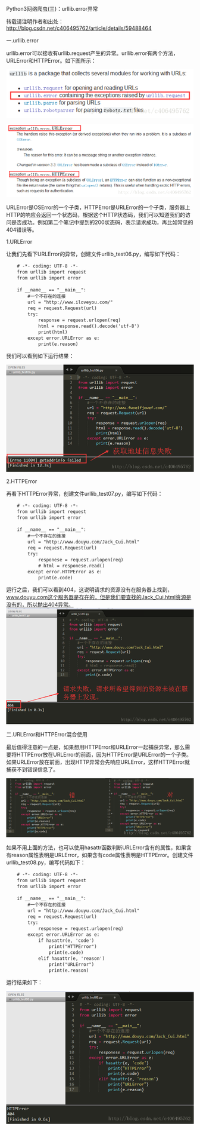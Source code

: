  Python3网络爬虫(三)：urllib.error异常



转载请注明作者和出处：http://blog.csdn.net/c406495762/article/details/59488464

一.urllib.error

urllib.error可以接收有urllib.request产生的异常。urllib.error有两个方法，URLError和HTTPError。如下图所示：

![image](https://github.com/winter-bear/python-study/blob/master/Python3%E7%BD%91%E7%BB%9C%E7%88%AC%E8%99%AB%E5%85%A5%E9%97%A8(Jack%20Cui)/screenshot/3-1.png)

![image](https://github.com/winter-bear/python-study/blob/master/Python3%E7%BD%91%E7%BB%9C%E7%88%AC%E8%99%AB%E5%85%A5%E9%97%A8(Jack%20Cui)/screenshot/3-2.png)

URLError是OSError的一个子类，HTTPError是URLError的一个子类，服务器上HTTP的响应会返回一个状态码，根据这个HTTP状态码，我们可以知道我们的访问是否成功。例如第二个笔记中提到的200状态码，表示请求成功，再比如常见的404错误等。

1.URLError

让我们先看下URLError的异常，创建文件urllib_test06.py，编写如下代码：

        # -*- coding: UTF-8 -*-
        from urllib import request
        from urllib import error

        if __name__ == "__main__":
            #一个不存在的连接
            url = "http://www.iloveyou.com/"
            req = request.Request(url)
            try:
                response = request.urlopen(req)
                html = response.read().decode('utf-8')
                print(html)
            except error.URLError as e:
                print(e.reason)


我们可以看到如下运行结果：

![image](https://github.com/winter-bear/python-study/blob/master/Python3%E7%BD%91%E7%BB%9C%E7%88%AC%E8%99%AB%E5%85%A5%E9%97%A8(Jack%20Cui)/screenshot/3-3.png)

2.HTTPError

再看下HTTPError异常，创建文件urllib_test07.py，编写如下代码：

        # -*- coding: UTF-8 -*-
        from urllib import request
        from urllib import error

        if __name__ == "__main__":
            #一个不存在的连接
            url = "http://www.douyu.com/Jack_Cui.html"
            req = request.Request(url)
            try:
                responese = request.urlopen(req)
                # html = responese.read()
            except error.HTTPError as e:
                print(e.code)


运行之后，我们可以看到404，这说明请求的资源没有在服务器上找到，www.douyu.com这个服务器是存在的，但是我们要查找的Jack_Cui.html资源是没有的，所以抛出404异常。
![image](https://github.com/winter-bear/python-study/blob/master/Python3%E7%BD%91%E7%BB%9C%E7%88%AC%E8%99%AB%E5%85%A5%E9%97%A8(Jack%20Cui)/screenshot/3-4.png)

二.URLError和HTTPError混合使用

最后值得注意的一点是，如果想用HTTPError和URLError一起捕获异常，那么需要将HTTPError放在URLError的前面，因为HTTPError是URLError的一个子类。如果URLError放在前面，出现HTTP异常会先响应URLError，这样HTTPError就捕获不到错误信息了。

![image](https://github.com/winter-bear/python-study/blob/master/Python3%E7%BD%91%E7%BB%9C%E7%88%AC%E8%99%AB%E5%85%A5%E9%97%A8(Jack%20Cui)/screenshot/3-5.png)

如果不用上面的方法，也可以使用hasattr函数判断URLError含有的属性，如果含有reason属性表明是URLError，如果含有code属性表明是HTTPError。创建文件urllib_test08.py，编写代码如下：

        # -*- coding: UTF-8 -*-
        from urllib import request
        from urllib import error

        if __name__ == "__main__":
            #一个不存在的连接
            url = "http://www.douyu.com/Jack_Cui.html"
            req = request.Request(url)
            try:
                responese = request.urlopen(req)
            except error.URLError as e:
                if hasattr(e, 'code')
                    print("HTTPError")
                    print(e.code)
                elif hasattr(e, 'reason')
                    print("URLError")
                    print(e.reason)


运行结果如下：

![image](https://github.com/winter-bear/python-study/blob/master/Python3%E7%BD%91%E7%BB%9C%E7%88%AC%E8%99%AB%E5%85%A5%E9%97%A8(Jack%20Cui)/screenshot/3-6.png)
